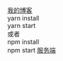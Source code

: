 [我的博客](http://zhuzichu.com)   
yarn install  
yarn start  
或者  
npm install  
npm start
[服务端](https://github.com/qq524787275/springboot-zzc-blog)